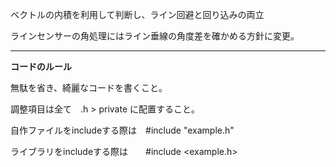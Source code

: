 ベクトルの内積を利用して判断し、ライン回避と回り込みの両立

ラインセンサーの角処理にはライン垂線の角度差を確かめる方針に変更。

------------------------------------------------------------
__コードのルール__

無駄を省き、綺麗なコードを書くこと。

調整項目は全て　.h > private に配置すること。

自作ファイルをincludeする際は　#include "example.h"

ライブラリをincludeする際は　　#include <example.h>
